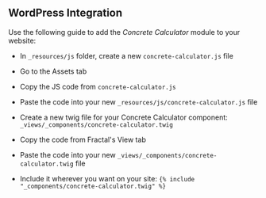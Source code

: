 ## WordPress Integration

Use the following guide to add the *Concrete Calculator* module to your website:

- In `_resources/js` folder, create a new `concrete-calculator.js` file

- Go to the Assets tab

- Copy the JS code from `concrete-calculator.js`

- Paste the code into your new `_resources/js/concrete-calculator.js` file

- Create a new twig file for your Concrete Calculator component: `_views/_components/concrete-calculator.twig`

- Copy the code from Fractal's View tab

- Paste the code into your new `_views/_components/concrete-calculator.twig` file

- Include it wherever you want on your site: `{% include "_components/concrete-calculator.twig" %}`